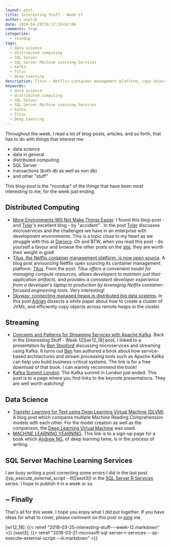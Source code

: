 ```yaml
---
layout: post
title: Interesting Stuff - Week 17
author: nielsb
date: 2018-04-29T19:17:32+02:00
comments: true
categories:
  - roundup
tags:
  - data science
  - distributed computing
  - SQL Server
  - SQL Server Machine Learning Services
  - kafka
  - Titus
  - Deep Learning
description: Titus - Netflix container management platform, copy objects across JVM clusters, Kafka book, Kafka Summit videos, deep learning and other cool stuff.
keywords:
  - data science
  - distributed computing
  - SQL Server
  - SQL Server Machine Learning Services
  - kafka
  - Titus
  - Deep Learning   
---
```


Throughout the week, I read a lot of blog-posts, articles, and so forth, that has to do with things that interest me:

* data science
* data in general
* distributed computing
* SQL Server
* transactions (both db as well as non db)
* and other "stuff"

This blog-post is the "roundup" of the things that have been most interesting to me, for the week just ending.

<!--more-->

## Distributed Computing

* [More Environments Will Not Make Things Easier][1]. I found this blog-post - and [Tyler][tylert]'s excellent blog - by "accident" . In the post [Tyler][tylert] discusses microservices and the challenges we have in an enterprise with development environments. This is a topic close to my heart as we struggle with this at [Derivco](/derivco). Oh and BTW, when you read this post - do yourself a favour and browse the other posts on the [site][2], they are worth their weight in gold!
* [Titus, the Netflix container management platform, is now open source][3]. A blog post announcing Netflix open sourcing its container management platform: [Titus][4]. From the post: *Titus offers a convenient model for managing compute resources, allows developers to maintain just their application artifacts, and provides a consistent developer experience from a developer’s laptop to production by leveraging Netflix container-focused engineering tools.* Very interesting! 
* [Skyway: connecting managed heaps in distributed big data systems][5]. In this post [Adrian][adcol] dissects a white paper about how to create a cluster of JVMs, and efficiently copy objects across remote heaps in the cluster. 

## Streaming

* [Concepts and Patterns for Streaming Services with Apache Kafka][6]. Back in the [Interesting Stuff - Week 12][wr12_18] post, I linked to a presentation by [Ben Stopford][benstop] discussing microservices and streaming using Kafka. It turns out [Ben][benstop] has authored a book about how service-based architectures and stream processing tools such as Apache Kafka can help you build business-critical systems. The link is for a free download of that book. I can warmly recommend the book!
* [Kafka Summit London][11]. The Kafka summit in London just ended. This post is to a page where you find links to the keynote presentations. They are well worth watching! 

## Data Science

* [Transfer Learning for Text using Deep Learning Virtual Machine (DLVM)][7]. A blog post which compares multiple Machine Reading Comprehension models with each other. For the model creation as well as the comparison, the [Deep Learning Virtual Machine][8] was used.
* [MACHINE LEARNING YEARNING][9]. This link is to a sign-up page for a book which [Andrew NG][10], of deep learning fame, is in the process of writing.

## SQL Server Machine Learning Services

I am busy writing a post correcting some errors I did in the last post ([sp_execute_external_script - III][sext3]) in the [SQL Server R Services](/sql_server_2k16_r_services) series. I hope to publish it in a week or so.

## ~ Finally

That's all for this week. I hope you enjoy what I did put together. If you have ideas for what to cover, please comment on this post or [ping][ma] me.

[ma]: mailto:niels.it.berglund@gmail.com
[mp]: https://blog.acolyer.org
[iq]: https://www.infoq.com/
[ew]: http://sqlonice.com/
[re]: http://blog.revolutionanalytics.com
[sqsk]: https://www.sqlskills.com

[jovpop]: https://twitter.com/JovanPop_MSFT
[bobw]: https://twitter.com/bobwardms
[revod]: https://twitter.com/revodavid
[lonny]: https://twitter.com/sqL_handLe
[ewtw]: https://twitter.com/sqlOnIce
[buckw]: https://twitter.com/BuckWoodyMSFT
[mattw]: https://twitter.com/matthewwarren
[murba]: https://twitter.com/muratdemirbas
[daveda]: https://twitter.com/davidthecoder
[adcol]: https://twitter.com/adriancolyer
[jesrod]: https://twitter.com/jrdothoughts
[tomaz]: https://twitter.com/tomaz_tsql
[dataart]: https://twitter.com/dataartisans
[luis]: https://twitter.com/luis_de_sousa
[benstop]: https://twitter.com/benstopford
[conflu]: https://twitter.com/confluentinc
[tylert]: https://twitter.com/tyler_treat
[andrewng]: https://twitter.com/AndrewYNg

[wr12_18]: {{< relref "2018-03-25-interesting-stuff---week-12.markdown" >}}
[sext3]: {{< relref "2018-03-21-microsoft-sql-server-r-services---sp-execute-external-script---iii.markdown" >}}

[series]: <> (/series/sql_server_2k16_r_services)

[1]: https://bravenewgeek.com/more-environments-will-not-make-things-easier/
[2]: https://bravenewgeek.com/
[3]: https://medium.com/netflix-techblog/titus-the-netflix-container-management-platform-is-now-open-source-f868c9fb5436
[4]: https://github.com/Netflix/titus
[5]: https://blog.acolyer.org/2018/04/26/skyway-connecting-managed-heaps-in-distributed-big-data-systems/
[6]: https://www.confluent.io/designing-event-driven-systems
[7]: https://blogs.technet.microsoft.com/machinelearning/2018/04/25/transfer-learning-for-text-using-deep-learning-virtual-machine-dlvm/
[8]: https://docs.microsoft.com/en-us/azure/machine-learning/data-science-virtual-machine/deep-learning-dsvm-overview
[9]: http://www.mlyearning.org/
[10]: https://en.wikipedia.org/wiki/Andrew_Ng
[11]: https://kafka-summit.org/events/kafka-summit-london-2018/

